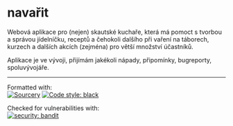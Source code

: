 # navařit

Webová aplikace pro (nejen) skautské kuchaře, která má pomoct s tvorbou a správou jídelníčku, receptů a čehokoli dalšího při vaření na táborech, kurzech a dalších akcích (zejména) pro větší množství účastníků.

Aplikace je ve vývoji, přijímám jakékoli nápady, připomínky, bugreporty, spoluvývojáře.

---

Formatted with:  
[![Sourcery](https://img.shields.io/badge/Sourcery-enabled-brightgreen)](https://sourcery.ai)
[![Code style: black](https://img.shields.io/badge/code%20style-black-000000.svg)](https://github.com/ambv/black)

Checked for vulnerabilities with:  
[![security: bandit](https://img.shields.io/badge/security-bandit-yellow.svg)](https://github.com/PyCQA/bandit)

